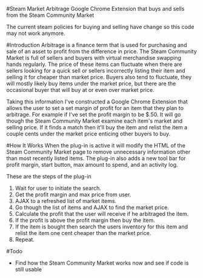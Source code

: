 #Steam Market Arbitrage
Google Chrome Extension that buys and sells from the Steam Community Market

The current steam policies for buying and selling have change so this code may not work anymore.


#Introduction
Arbitrage is a finance term that is used for purchasing and sale of an asset to profit from the difference in price. The Steam Community Market is full of sellers and buyers with virtual merchandise swapping hands regularly. The price of these items can fluctuate when there are sellers looking for a quick sell or sellers incorrectly listing their item and selling it for cheaper than market price. Buyers also tend to fluctuate, they will mostly likely buy items under the market price, but there are the occasional buyer that will buy at or even over market price.

Taking this information I've constructed a Google Chrome Extension that allows the user to set a set margin of profit for an item that they plan to arbitrage. For example if I've set the profit margin to be $.50. It will go though the Steam Community Market examine each item's market and selling price. If it finds a match then it'll buy the item and relist the item a couple cents under the market price enticing other buyers to buy.


#How It Works
When the plug-in is active it will modify the HTML of the Steam Community Market page to remove unnecessary information other than most recently listed items. The plug-in also adds a new tool bar for profit margin, start button, max amount to spend, and an activity log.

These are the steps of the plug-in

1. Wait for user to initiate the search.
2. Get the profit margin and max price from user.
3. AJAX to a refreshed list of market items.
4. Go though the list of items and AJAX to find the market price.
5. Calculate the profit that the user will receive if he arbitraged the item.
6. If the profit is above the profit margin then buy the item.
7. If the item is bought then search the users inventory for this item and relist the item one cent cheaper than the market price.
8. Repeat.

#Todo
- Find how the Steam Community Market works now and see if code is still usable
